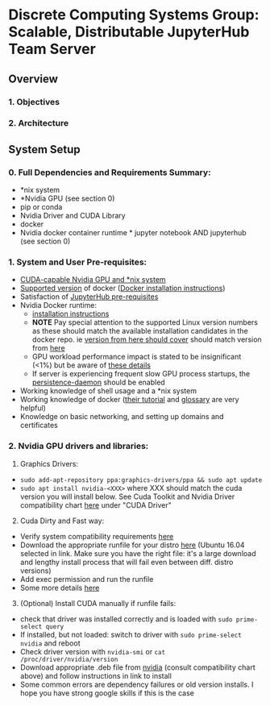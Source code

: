 # Discrete Computing Systems Group: Scalable, Distributable JupyterHub Team Server

## Overview

### 1. Objectives

### 2. Architecture 

## System Setup

### 0. Full Dependencies and Requirements Summary:
* \*nix system
* \*Nvidia GPU (see section 0)
* pip or conda
* Nvidia Driver and CUDA Library
* docker
* Nvidia docker container runtime * jupyter notebook AND jupyterhub (see section 0) 

### 1. System and User Pre-requisites:
* [CUDA-capable Nvidia GPU and \*nix system](https://docs.nvidia.com/cuda/cuda-installation-guide-linux/#system-requirements)
* [Supported version](https://github.com/NVIDIA/nvidia-docker/wiki/Frequently-Asked-Questions#which-docker-packages-are-supported) of docker
([Docker installation instructions](https://docs.docker.com/install/))
* Satisfaction of [JupyterHub pre-requisites](https://jupyterhub.readthedocs.io/en/stable/quickstart.html)
* Nvidia Docker runtime:
	* [installation instructions](https://github.com/NVIDIA/nvidia-docker)
	* **NOTE** Pay special attention to the supported Linux version numbers as these should match the available installation candidates
 in the docker repo. ie [version from here should cover](https://docs.docker.com/install/linux/docker-ce/ubuntu/#os-requirements)
should match version from [here](https://nvidia.github.io/nvidia-docker/#repository-configuration)
	* GPU workload performance impact is stated to be insignificant (<1%) but be aware of 
[these details](https://github.com/NVIDIA/nvidia-docker/wiki/Frequently-Asked-Questions#does-it-have-a-performance-impact-on-my-gpu-workload) 
	* If server is experiencing frequent slow GPU process startups, the 
[persistence-daemon](https://docs.nvidia.com/deploy/driver-persistence/index.html#persistence-daemon) should be enabled
* Working knowledge of shell usage and a \*nix system
* Working knowledge of docker ([their tutorial](https://docs.docker.com/get-started/) and
[glossary](https://docs.docker.com/glossary/) are very helpful)
* Knowledge on basic networking, and setting up domains and certificates

### 2. Nvidia GPU drivers and libraries:  

1. Graphics Drivers:

* `sudo add-apt-repository ppa:graphics-drivers/ppa && sudo apt update`
* `sudo apt install nvidia-<XXX>` where XXX should match the cuda version you will install below. See Cuda Toolkit and Nvidia Driver compatibility chart
[here](https://docs.nvidia.com/cuda/cuda-toolkit-release-notes/) under "CUDA Driver"  

2. Cuda Dirty and Fast way:

* Verify system compatibility requirements [here](https://docs.nvidia.com/cuda/cuda-installation-guide-linux/index.html#pre-installation-actions)
* Download the appropriate runfile for your distro
[here](https://developer.nvidia.com/cuda-downloads?target_os=Linux&target_arch=x86_64&target_distro=Ubuntu&target_version=1604&target_type=runfilelocal)
(Ubuntu 16.04 selected in link. Make sure you have the right file: it's a large download and lengthy install process that will fail even between diff. distro versions)
* Add exec permission and run the runfile
* Some more details [here](https://www.pugetsystems.com/labs/hpc/How-To-Install-CUDA-10-1-on-Ubuntu-19-04-1405/)   

3. (Optional) Install CUDA manually if runfile fails:
* check that driver was installed correctly and is loaded with `sudo prime-select query`
* If installed, but not loaded: switch to driver with `sudo prime-select nvidia` and reboot 
* Check driver version with `nvidia-smi` or `cat /proc/driver/nvidia/version` 
* Download appropriate .deb file from
[nvidia](https://developer.nvidia.com/cuda-downloads?target_os=Linux&target_arch=x86_64&target_distro=Ubuntu&target_version=1604&target_type=deblocal)
(consult compatibility chart above) and follow instructions in link to install  
* Some common errors are dependency failures or old version installs. I hope you have strong google skills if this is the case


